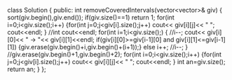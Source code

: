 class Solution {
public:
    int removeCoveredIntervals(vector<vector<int>>& giv) {
        sort(giv.begin(),giv.end());
        if(giv.size()==1)
            return 1;
        for(int i=0;i<giv.size();i++)
        {for(int j=0;j<giv[i].size();j++)
                cout<< giv[i][j]<< " ";
        cout<<endl;
        }
        //int
        cout<<endl;
        for(int i=1;i<giv.size();)
        {
            //i--;
            cout<< giv[i][0]<< " -> "<< giv[i][1]<<endl;
            if(giv[i][0]>=giv[i-1][0] and giv[i][1]<=giv[i-1][1])
            {giv.erase(giv.begin()+i,giv.begin()+(i+1));}
            else 
                i++;
            //i--;
        }
        //giv.erase(giv.begin()+1,giv.begin()+2);
        for(int i=0;i<giv.size();i++)
        {for(int j=0;j<giv[i].size();j++)
                cout<< giv[i][j]<< " ";
        cout<<endl;
        }
        int an=giv.size();
        return an;
    }
};
